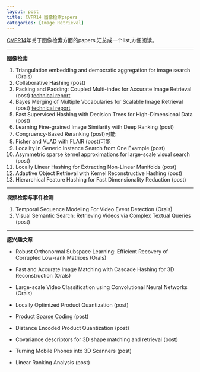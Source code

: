 ```yaml
---
layout: post
title: CVPR14 图像检索papers
categories: [Image Retrieval]
---
```


[CVPR14](http://www.cvpapers.com/cvpr2014.html)年关于图像检索方面的papers,汇总成一个list,方便阅读。

---
**图像检索**

1. Triangulation embedding and democratic aggregation for image search (Orals)
2. Collaborative Hashing (post)
3. Packing and Padding: Coupled Multi-index for Accurate Image Retrieval (post) [technical report](http://arxiv.org/pdf/1402.2681v1.pdf)
4. Bayes Merging of Multiple Vocabularies for Scalable Image Retrieval (post) [technical report](http://arxiv.org/pdf/1403.0284v1.pdf)
5. Fast Supervised Hashing with Decision Trees for High-Dimensional Data (post)
6. Learning Fine-grained Image Similarity with Deep Ranking (post)
7. Congruency-Based Reranking (post)可能
8. Fisher and VLAD with FLAIR (post)可能
9. Locality in Generic Instance Search from One Example (post)
10. Asymmetric sparse kernel approximations for large-scale visual search (post)
11. Locally Linear Hashing for Extracting Non-Linear Manifolds  (post)
12. Adaptive Object Retrieval with Kernel Reconstructive Hashing (post)
13. Hierarchical Feature Hashing for Fast Dimensionality Reduction (post)

---
**视频检索与事件检测**

1. Temporal Sequence Modeling For Video Event Detection (Orals)
2. Visual Semantic Search: Retrieving Videos via Complex Textual Queries (post)

---
**感兴趣文章**

- Robust Orthonormal Subspace Learning: Efficient Recovery of Corrupted Low-rank Matrices (Orals)

- Fast and Accurate Image Matching with Cascade Hashing for 3D Reconstruction (Orals)

- Large-scale Video Classification using Convolutional Neural Networks (Orals)

- Locally Optimized Product Quantization (post)

- [Product Sparse Coding](http://research.microsoft.com/en-us/um/people/kahe/publications/cvpr14psc.pdf) (post)

- Distance Encoded Product Quantization (post)

- Covariance descriptors for 3D shape matching and retrieval (post)

- Turning Mobile Phones into 3D Scanners (post)

- Linear Ranking Analysis (post)
